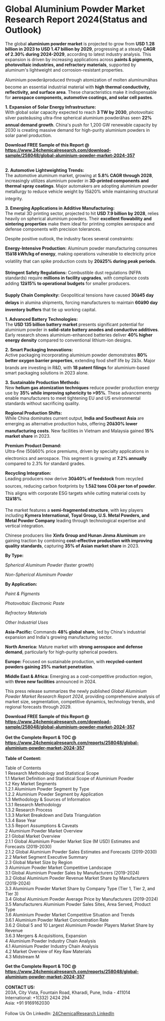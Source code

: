 <h1>Global Aluminium Powder Market Research Report 2024(Status and Outlook)</h1><p>The global <strong>aluminium powder market</strong> is projected to grow from <strong>USD 1.28 billion in 2023 to USD 1.47 billion by 2029</strong>, progressing at a steady <strong>CAGR of 2.30% during 2024-2029</strong>, according to latest industry analysis. This expansion is driven by increasing applications across <strong>paints &amp; pigments, photovoltaic industries, and refractory materials</strong>, supported by aluminum's lightweight and corrosion-resistant properties.</p><p>Aluminium powderâproduced through atomization of molten aluminumâhas become an essential industrial material with <strong>high thermal conductivity, reflectivity, and surface area</strong>. These characteristics make it indispensable for <strong>aerospace components, automotive coatings, and solar cell pastes</strong>.</p><p><strong>1. Expansion of Solar Energy Infrastructure:</strong><br>
With global solar capacity expected to reach <strong>3 TW by 2030</strong>, photovoltaic silver pasteâusing ultra-fine spherical aluminium powderâhas seen <strong>22% annual demand growth</strong>. China's push for 1,200 GW renewable capacity by 2030 is creating massive demand for high-purity aluminium powders in solar panel production.</p><div><b>Download FREE Sample of this Report @ 
            <a href="https://www.24chemicalresearch.com/download-sample/258048/global-aluminium-powder-market-2024-357">
            https://www.24chemicalresearch.com/download-sample/258048/global-aluminium-powder-market-2024-357</a></b></div><br><p><strong>2. Automotive Lightweighting Trends:</strong><br>
The automotive aluminum market, growing at <strong>5.8% CAGR through 2028</strong>, increasingly utilizes aluminium powder in <strong>3D-printed components and thermal spray coatings</strong>. Major automakers are adopting aluminium powder metallurgy to reduce vehicle weight by 15â20% while maintaining structural integrity.</p><p><strong>3. Emerging Applications in Additive Manufacturing:</strong><br>
The metal 3D printing sector, projected to hit <strong>USD 7.9 billion by 2028</strong>, relies heavily on spherical aluminium powders. Their <strong>excellent flowability and sintering properties</strong> make them ideal for printing complex aerospace and defense components with precision tolerances.</p><p>Despite positive outlook, the industry faces several constraints:</p><p><strong>Energy-Intensive Production:</strong> Aluminum powder manufacturing consumes <strong>15â18 kWh/kg of energy</strong>, making operations vulnerable to electricity price volatility that can spike production costs by <strong>20â25% during peak periods</strong>.</p><p><strong>Stringent Safety Regulations:</strong> Combustible dust regulations (NFPA standards) require <strong>millions in facility upgrades</strong>, with compliance costs adding <strong>12â15% to operational budgets</strong> for smaller producers.</p><p><strong>Supply Chain Complexity:</strong> Geopolitical tensions have caused <strong>30â45 day delays</strong> in alumina shipments, forcing manufacturers to maintain <strong>60â90 day inventory buffers</strong> that tie up working capital.</p><p><strong>1. Advanced Battery Technologies:</strong><br>
The <strong>USD 135 billion battery market</strong> presents significant potential for aluminium powder in <strong>solid-state battery anodes and conductive additives</strong>. Early research shows aluminium-enhanced batteries deliver <strong>40% higher energy density</strong> compared to conventional lithium-ion designs.</p><p><strong>2. Smart Packaging Innovations:</strong><br>
Active packaging incorporating aluminium powder demonstrates <strong>80% better oxygen barrier properties</strong>, extending food shelf life by 2â3x. Major brands are investing in R&amp;D, with <strong>18 patent filings</strong> for aluminium-based smart packaging solutions in 2023 alone.</p><p><strong>3. Sustainable Production Methods:</strong><br>
New <strong>helium gas atomization techniques</strong> reduce powder production energy use by <strong>35% while improving sphericity to &gt;95%</strong>. These advancements enable manufacturers to meet tightening EU and US environmental standards without sacrificing quality.</p><p><strong>Regional Production Shifts:</strong><br>
	While China dominates current output, <strong>India and Southeast Asia</strong> are emerging as alternative production hubs, offering <strong>20â30% lower manufacturing costs</strong>. New facilities in Vietnam and Malaysia gained <strong>15% market share</strong> in 2023.</p><p><strong>Premium Product Demand:</strong><br>
	Ultra-fine (50â60% price premiums, driven by specialty applications in electronics and aerospace. This segment is growing at <strong>7.2% annually</strong> compared to 2.3% for standard grades.</p><p><strong>Recycling Integration:</strong><br>
	Leading producers now derive <strong>30â40% of feedstock</strong> from recycled sources, reducing carbon footprints by <strong>1.5â2 tons COâ per ton of powder</strong>. This aligns with corporate ESG targets while cutting material costs by <strong>12â18%</strong>.</p><p>The market features a <strong>semi-fragmented structure</strong>, with key players including <strong>Kymera International, Toyal Group, U.S. Metal Powders, and Metal Powder Company</strong> leading through technological expertise and vertical integration.</p><p>Chinese producers like <strong>Xinfa Group and Hunan Jinma Aluminum</strong> are gaining traction by combining <strong>cost-effective production with improving quality standards</strong>, capturing <strong>35% of Asian market share</strong> in 2023.</p><p><strong>By Type:</strong></p><p><em>Spherical Aluminum Powder</em> (faster growth)</p><p><em>Non-Spherical Aluminum Powder</em></p><p><strong>By Application:</strong></p><p><em>Paint &amp; Pigments</em></p><p><em>Photovoltaic Electronic Paste</em></p><p><em>Refractory Materials</em></p><p><em>Other Industrial Uses</em></p><p><strong>Asia-Pacific:</strong> Commands <strong>48% global share</strong>, led by China's industrial expansion and India's growing manufacturing sector.</p><p><strong>North America:</strong> Mature market with <strong>strong aerospace and defense demand</strong>, particularly for high-purity spherical powders.</p><p><strong>Europe:</strong> Focused on sustainable production, with <strong>recycled-content powders gaining 25% market penetration</strong>.</p><p><strong>Middle East &amp; Africa:</strong> Emerging as a cost-competitive production region, with <strong>three new facilities</strong> announced in 2024.</p><p>This press release summarizes the newly published <em>Global Aluminium Powder Market Research Report 2024</em>, providing comprehensive analysis of market size, segmentation, competitive dynamics, technology trends, and regional forecasts through 2029.</p><div><b>Download FREE Sample of this Report @ 
            <a href="https://www.24chemicalresearch.com/download-sample/258048/global-aluminium-powder-market-2024-357">
            https://www.24chemicalresearch.com/download-sample/258048/global-aluminium-powder-market-2024-357</a></b></div><br><div><b>Get the Complete Report & TOC @ 
            <a href="https://www.24chemicalresearch.com/reports/258048/global-aluminium-powder-market-2024-357">
            https://www.24chemicalresearch.com/reports/258048/global-aluminium-powder-market-2024-357</a></b></div><br>
            <b>Table of Content:</b><p>Table of Contents<br />
1 Research Methodology and Statistical Scope<br />
1.1 Market Definition and Statistical Scope of Aluminium Powder<br />
1.2 Key Market Segments<br />
1.2.1 Aluminium Powder Segment by Type<br />
1.2.2 Aluminium Powder Segment by Application<br />
1.3 Methodology & Sources of Information<br />
1.3.1 Research Methodology<br />
1.3.2 Research Process<br />
1.3.3 Market Breakdown and Data Triangulation<br />
1.3.4 Base Year<br />
1.3.5 Report Assumptions & Caveats<br />
2 Aluminium Powder Market Overview<br />
2.1 Global Market Overview<br />
2.1.1 Global Aluminium Powder Market Size (M USD) Estimates and Forecasts (2019-2030)<br />
2.1.2 Global Aluminium Powder Sales Estimates and Forecasts (2019-2030)<br />
2.2 Market Segment Executive Summary<br />
2.3 Global Market Size by Region<br />
3 Aluminium Powder Market Competitive Landscape<br />
3.1 Global Aluminium Powder Sales by Manufacturers (2019-2024)<br />
3.2 Global Aluminium Powder Revenue Market Share by Manufacturers (2019-2024)<br />
3.3 Aluminium Powder Market Share by Company Type (Tier 1, Tier 2, and Tier 3)<br />
3.4 Global Aluminium Powder Average Price by Manufacturers (2019-2024)<br />
3.5 Manufacturers Aluminium Powder Sales Sites, Area Served, Product Type<br />
3.6 Aluminium Powder Market Competitive Situation and Trends<br />
3.6.1 Aluminium Powder Market Concentration Rate<br />
3.6.2 Global 5 and 10 Largest Aluminium Powder Players Market Share by Revenue<br />
3.6.3 Mergers & Acquisitions, Expansion<br />
4 Aluminium Powder Industry Chain Analysis<br />
4.1 Aluminium Powder Industry Chain Analysis<br />
4.2 Market Overview of Key Raw Materials<br />
4.3 Midstream M</p><div><b>Get the Complete Report & TOC @ 
            <a href="https://www.24chemicalresearch.com/reports/258048/global-aluminium-powder-market-2024-357">
            https://www.24chemicalresearch.com/reports/258048/global-aluminium-powder-market-2024-357</a></b></div><br><b>CONTACT US:</b><br>
            203A, City Vista, Fountain Road, Kharadi, Pune, India - 411014<br>
            International: +1(332) 2424 294<br>
            Asia: +91 9169162030 <br><br>
            Follow Us On LinkedIn: <a href="https://www.linkedin.com/company/24chemicalresearch/">24ChemicalResearch LinkedIn</a>